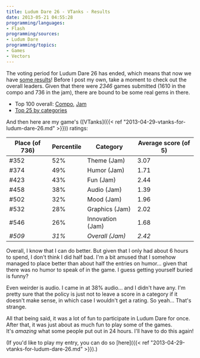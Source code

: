 ```yaml
---
title: Ludum Dare 26 - VTanks - Results
date: 2013-05-21 04:55:28
programming/languages:
- Flash
programming/sources:
- Ludum Dare
programming/topics:
- Games
- Vectors
---
```

The voting period for Ludum Dare 26 has ended, which means that now we have <a title="Ludum Dare 26 Results" href="http://www.ludumdare.com/compo/2013/05/20/ludum-dare-26-results/">some results</a>! Before I post my own, take a moment to check out the overall leaders. Given that there were *2346* games submitted (1610 in the compo and 736 in the jam), there are bound to be some real gems in there.

<!--more-->


* Top 100 overall: [Compo](http://www.ludumdare.com/compo/ludum-dare-26/?action=top&cat=Overall), [Jam](http://www.ludumdare.com/compo/ludum-dare-26/?action=top&cat=Overall\(Jam\))
* [Top 25 by categories](http://www.ludumdare.com/compo/ludum-dare-26/?more=1)


And then here are my game's ([VTanks]({{< ref "2013-04-29-vtanks-for-ludum-dare-26.md" >}})) ratings:


| **Place (of 736)** | **Percentile** |   **Category**   | **Average score (of 5)** |
|--------------------|----------------|------------------|--------------------------|
|        #352        |      52%       |   Theme (Jam)    |           3.07           |
|        #374        |      49%       |   Humor (Jam)    |           1.71           |
|        #423        |      43%       |    Fun (Jam)     |           2.44           |
|        #458        |      38%       |   Audio (Jam)    |           1.39           |
|        #502        |      32%       |    Mood (Jam)    |           1.96           |
|        #532        |      28%       |  Graphics (Jam)  |           2.02           |
|        #546        |      26%       | Innovation (Jam) |           1.68           |
|       *#509*       |     *31%*      | *Overall (Jam)*  |          *2.42*          |


Overall, I know that I can do better. But given that I only had about 6 hours to spend, I don't think I did half bad. I'm a bit amused that I somehow managed to place better than about half the entries on humor... given that there was no humor to speak of in the game. I guess getting yourself buried is funny?

Even weirder is audio. I came in at 38% audio... and I didn't have any. I'm pretty sure that the policy is just not to leave a score in a category if it doesn't make sense, in which case I wouldn't get a rating. So yeah... That's strange.

All that being said, it was a lot of fun to participate in Ludum Dare for once. After that, it was just about as much fun to play some of the games. It's *amazing* what some people put out in 24 hours. I'll have to do this again!

(If you'd like to play my entry, you can do so [here]({{< ref "2013-04-29-vtanks-for-ludum-dare-26.md" >}}).)
